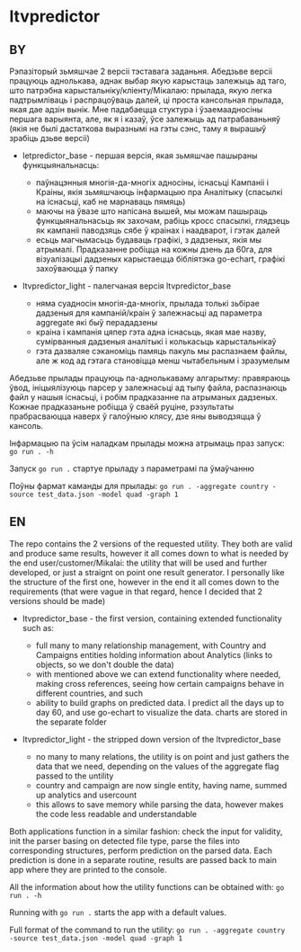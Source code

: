 # ltvpredictor
## BY
Рэпазіторый зьмяшчае 2 версіі тэставага заданьня. Абедзьве версіі працуюць аднолькава, аднак выбар якую карыстаць залежыць ад таго, што патрэбна карыстальніку/кліенту/Мікалаю: прылада, якую легка падтрымліваць і распрацоўваць далей, ці проста кансольная прылада, якая дае адзін вынік. Мне падабаецца стуктура і ўзаемаадносіны першага варыянта, але, як я і казаў, ўсе залежыць ад патрабаваньняў (якія не былі дастаткова выразнымі на гэты сэнс, таму я вырашыў зрабіць дзьве версіі)

- letpredictor_base - першая версія, якая зьмяшчае пашыраны функцыянальнасць:
  - паўнацэнныя многія-да-многіх адносіны, існасьці Кампаніі і Краіны, якія зьмяшчаюць інфармацыю пра Аналітыку (спасылкі на існасьці, каб не марнаваць пямяць)
  - маючы на ўвазе што напісана вышей, мы можам пашыраць функцыянальнасьць як захочам, рабіць кросс спасылкі, глядзець як кампаніі паводзяць сябе ў краінах і наадварот, і гэтак далей
  - есьць магчымасьць будаваць графікі, з дадзеных, якія мы атрымалі. Прадказанне робіцца на кожны дзень да 60га, для візуалізацыі дадзеных карыстаецца бібліятэка go-echart, графікі захоўваюцца ў папку

- ltvpredictor_light - палегчаная версія ltvpredictor_base
  - няма суадносін многія-да-многіх, прылада толькі зьбірае дадзеныя для кампаній/краін ў залежнасьці ад параметра aggregate які быў перададзены
  - краіна і кампанія цяпер гэта адна існасьць, якая мае назву, сумірванныя дадзеныя аналітыкі і колькасьць карыстальнікаў
  - гэта дазваляе сэканоміць  памяць пакуль мы распазнаем файлы, але ж код ад гэтага становіцца менш чытабельным і зразумелым

Абедзьве прылады працуюць па-аднолькаваму алгарытму: правяраюць ўвод, ініцыялізуюць парсер у залежнасьці ад тыпу файла, распазнаюць файл у нашыя існасьці, і робім прадказанне па атрыманых дадзеных. 
Кожнае прадказаньне робіцца ў сваёй руціне, рэзультаты прабрасваюцца наверх ў галоўныю клясу, дзе яны выводзяцца ў кансоль.

Інфармацыю па ўсім наладкам прылады можна атрымаць праз запуск: `go run . -h`

Запуск `go run .` стартуе прыладу з параметрамі па ўмаўчанню

Поўны фармат каманды для прылады: `go run . -aggregate country -source test_data.json -model quad -graph 1`


## EN
The repo contains the 2 versions of the requested utility. They both are valid and produce same results, however it all comes down to what is needed by the end user/customer/Mikalai: the utility that will be used and further developed, or just a straignt on point one result generator. I personally like the structure of the first one, however in the end it all comes down to the requirements (that were vague in that regard, hence I decided that 2 versions should be made)

- ltvpredictor_base - the first version, containing extended functionality such as:
  - full many to many relationship management, with Country and Campaigns entities holding information about Analytics (links to objects, so we don't double the data)
  - with mentioned above we can extend functionality where needed, making cross references, seeing how certain campaigns behave in different countries, and such
  - ability to build graphs on predicted data. I predict all the days up to day 60, and use go-echart to visualize the data. charts are stored in the separate folder

- ltvpredictor_light - the stripped down version of the ltvpredictor_base
  - no many to many relations, the utility is on point and just gathers the data that we need, depending on the values of the aggregate flag passed to the untility
  - country and campaign are now single entity, having name, summed up analytics and usercount
  - this allows to save memory while parsing the data, however makes the code less readable and understandable

Both applications function in a similar fashion: check the input for validity, init the parser basing on detected file type, parse the files into corresponding structures, perform prediction on the parsed data.
Each prediction is done in a separate routine, results are passed back to main app where they are printed to the console.

All the information about how the utility functions can be obtained with: `go run . -h`

Running with `go run .` starts the app with a default values.

Full format of the command to run the utility:  `go run . -aggregate country -source test_data.json -model quad -graph 1`
